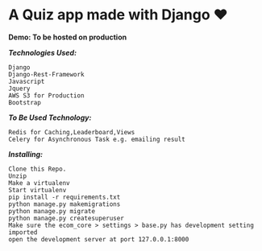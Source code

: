 # A Quiz app made with Django ❤️

**Demo: To be hosted on production**


***Technologies Used:***

    Django
    Django-Rest-Framework
    Javascript
    Jquery
    AWS S3 for Production
    Bootstrap

***To Be Used Technology:***

    Redis for Caching,Leaderboard,Views
    Celery for Asynchronous Task e.g. emailing result

***Installing:***

    Clone this Repo.
    Unzip
    Make a virtualenv
    Start virtualenv
    pip install -r requirements.txt
    python manage.py makemigrations
    python manage.py migrate
    python manage.py createsuperuser
    Make sure the ecom_core > settings > base.py has development setting imported
    open the development server at port 127.0.0.1:8000

